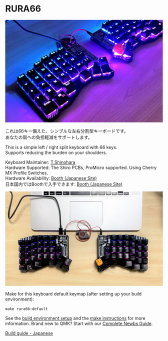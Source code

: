 # RURA66

![RURA66](https://github.com/ShinoharaTa/keyboards/blob/master/RURA66/manual/images/IMG_0236.jpg)

これは66キー備えた、シンプルな左右分割型キーボードです。  
あなたの肩への負担軽減をサポートします。

This is a simple left / right split keyboard with 66 keys.  
Supports reducing the burden on your shoulders.

Keyboard Maintainer: [T.Shinohara](https://github.com/ShinoharaTa)  
Hardware Supported:  The Shiro PCBs, ProMicro supported. Using Cherry MX Profile Switches.  
Hardware Availability: [Booth (Japanese Site)](https://shino3.booth.pm/items/1444895)  
日本国内ではBoothで入手できます: [Booth (Japanese Site)](https://shino3.booth.pm/items/1444895)

![RURA66-USE](https://github.com/ShinoharaTa/keyboards/blob/master/RURA66/manual/images/IMG_0211.jpg?raw=true)

Make for this keyboard default keymap (after setting up your build environment):

    make rura66:default

See the [build environment setup](https://docs.qmk.fm/#/getting_started_build_tools) and the [make instructions](https://docs.qmk.fm/#/getting_started_make_guide) for more information. Brand new to QMK? Start with our [Complete Newbs Guide](https://docs.qmk.fm/#/newbs).

[Build guide - Japanese](https://github.com/ShinoharaTa/keyboards/blob/master/RURA66/manual/build_guide_ja.md)  

